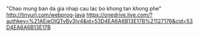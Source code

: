 "Chao mung ban da gia nhap cau lac bo khong tan khong phe" 
http://tinyurl.com/webprog-java
https://onedrive.live.com/?authkey=%21AEieOIQTvBv3Iy4&id=53D4EA6A6B13E17B%21127176&cid=53D4EA6A6B13E17B
